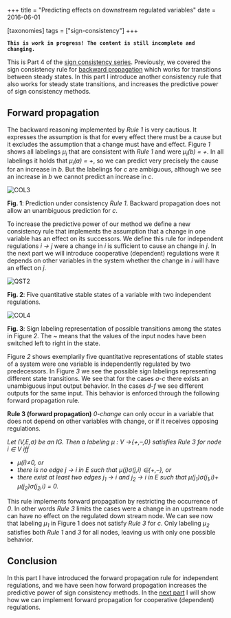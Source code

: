 +++
title = "Predicting effects on downstream regulated variables"
date = 2016-06-01

[taxonomies]
tags = ["sign-consistency"]
+++

**`This is work in progress! The content is still incomplete and changing.`**


This is Part 4 of the [sign consistency series](/scm).
Previously, we covered the sign consistency rule for [backward propagation](/scm/scm1#sign-consistency-rules) which works for transitions between steady states. 
In this part I introduce another consistency rule that also works for steady state transitions, 
and increases the predictive power of sign consistency methods.

## Forward propagation

The backward reasoning implemented by *Rule 1* is very cautious. 
It expresses the assumption is that for every effect there must be a cause but it excludes the assumption that a change must have and effect. Figure *1* shows all labelings *μ<sub>i</sub>* that are consistent with *Rule 1* and were *μ<sub>i</sub>(b) = +*.
In all labelings it holds that *μ<sub>i</sub>(a) = +*, so we can predict very precisely the cause for an increase in *b*. 
But the labelings for *c* are ambiguous, although we see an increase in *b* we cannot predict an increase in *c*.

![COL3](/scm/COL3.png)

**Fig. 1**: Prediction under consistency *Rule 1*. Backward propagation does not allow an unambiguous prediction for *c*.

To increase the predictive power of our method we define a new consistency rule that implements the assumption that a change in one variable has an effect on its successors. 
We define this rule for independent regulations *i → j* were a change in *i* is sufficient to cause an change in *j*. 
In the next part we will introduce cooperative (dependent) regulations were it depends on other variables in the system whether the change in *i* will have an effect on *j*.

![QST2](/scm/QST2.png)

**Fig. 2**: Five quantitative stable states of a variable with two independent regulations.


![COL4](/scm/COL4.png)

**Fig. 3**: Sign labeling representation of possible transitions among the states in Figure *2*. 
The *~* means that the values of the input nodes have been switched left to right in the state.

Figure *2* shows exemplarily five quantitative representations of stable states of a system were one variable is independently regulated by two predecessors. 
In Figure *3* we see the possible sign labelings representing different state transitions. 
We see that for the cases *a*-*c* there exists an unambiguous input output behavior.
In the cases *d*-*f* we see different outputs for the same input. 
This behavior is enforced through the following forward propagation rule.

**Rule 3 (forward propagation)** *0-change* can only occur in a variable that does not depend on other variables with change, or if it receives opposing regulations.

*Let (V,E,σ) be an IG. Then a labeling μ : V →{+,–,0} satisfies Rule 3 for node i ∈ V iff*
+ *μ(i)≠0, or*
+ *there is no edge j → i in E such that μ(j)σ(j,i) ∈{+,–}, or*
+ *there exist at least two edges j<sub>1</sub> → i and j<sub>2</sub> → i in E such that μ(j<sub>1</sub>)σ(j<sub>1</sub>,i)+ μ(j<sub>2</sub>)σ(j<sub>2</sub>,i) = 0.*

This rule implements forward propagation by restricting the occurrence of *0*. 
In other words *Rule 3* limits the cases were a change in an upstream node can have no effect on the regulated down stream node. 
We can see now that labeling *μ<sub>1</sub>* in Figure 1 does not satisfy *Rule 3* for *c*. 
Only labeling *μ<sub>2</sub>* satisfies both *Rule 1* and *3* for all nodes, leaving us with only one possible behavior.

## Conclusion

In this part I have introduced the forward propagation rule for independent regulations, and we have seen how forward propagation increases the predictive power of sign consistency methods. 
In the [next part](/scm/scm5) I will show how we can implement forward propagation for cooperative (dependent) regulations.

